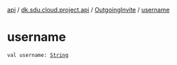 [api](../../index.md) / [dk.sdu.cloud.project.api](../index.md) / [OutgoingInvite](index.md) / [username](./username.md)

# username

`val username: `[`String`](https://kotlinlang.org/api/latest/jvm/stdlib/kotlin/-string/index.html)